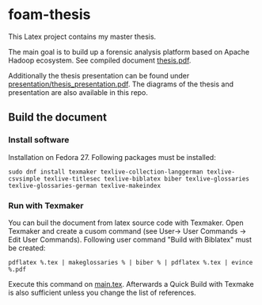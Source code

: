 # foam-thesis
This Latex project contains my master thesis. 

The main goal is to build up a forensic analysis platform based on Apache Hadoop ecosystem. 
See compiled document [thesis.pdf](main.pdf).

Additionally the thesis presentation can be found under [presentation/thesis_presentation.pdf](presentation/thesis_presentation.pdf).
The diagrams of the thesis and presentation are also available in this repo.

## Build the document

### Install software

Installation on Fedora 27. Following packages must be installed:
```
sudo dnf install texmaker texlive-collection-langgerman texlive-csvsimple texlive-titlesec texlive-biblatex biber texlive-glossaries texlive-glossaries-german texlive-makeindex
```

### Run with Texmaker
You can buil the document from latex source code with Texmaker. Open Texmaker and create a cusom command (see User-> User Commands -> Edit User Commands). Following user command "Build with Biblatex" must be created:

```
pdflatex %.tex | makeglossaries % | biber % | pdflatex %.tex | evince %.pdf
```
Execute this command on [main.tex](main.tex).
Afterwards a Quick Build with Texmake is also sufficient unless you change the list of references.

